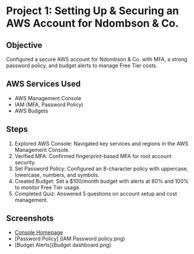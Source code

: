 # Project 1: Setting Up & Securing an AWS Account for Ndombson & Co.

## Objective
Configured a secure AWS account for Ndombson & Co. with MFA, a strong password policy, and budget alerts to manage Free Tier costs.

## AWS Services Used
- AWS Management Console
- IAM (MFA, Password Policy)
- AWS Budgets

## Steps
1. Explored AWS Console: Navigated key services and regions in the AWS Management Console.
2. Verified MFA: Confirmed fingerprint-based MFA for root account security.
3. Set Password Policy: Configured an 8-character policy with uppercase, lowercase, numbers, and symbols.
4. Created Budget: Set a $100/month budget with alerts at 80% and 100% to monitor Free Tier usage.
5. Completed Quiz: Answered 5 questions on account setup and cost management.

## Screenshots
- [Console Homepage](screenshots/console-home.png)
- [Password Policy] (IAM Password policy.png)
- [Budget Alerts](Budget dashboard.png)